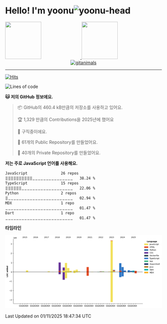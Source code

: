 
# Hello! I'm yoonu![yoonu-head](https://yoonucho.github.io/renewal/img/logo.png) 

<a href="https://github.com/devxb/gitanimals">
  <img src="https://render.gitanimals.org/lines/yoonucho?pet-id=658590774070996115" width="48%" height="120"/>
  <img src="https://render.gitanimals.org/lines/yoonucho?pet-id=678923883330173496" width="48%" height="120"/>
</a> 

<!--![deploy](https://github.com/yoonucho/yoonucho.github.io/workflows/deploy/badge.svg?branch=master)--> 
<div align="center">
<!--   길드가입했지롱 -->
  <a href="https://www.gitanimals.org/">
      <img
        src="https://render.gitanimals.org/guilds/671643895035339143/draw"
        width="600"
        height="300"
        alt="gitanimals"
      />
    </a>
<!--   <a href="https://github.com/devxb/gitanimals">
    <img
      src="https://render.gitanimals.org/farms/yoonucho"
      width="600"
      height="300"
    />
  </a> -->
</div>

-------------

[![Hits](https://hits.seeyoufarm.com/api/count/incr/badge.svg?url=https%3A%2F%2Fgithub.com%2Fyoonucho&count_bg=%2379C83D&title_bg=%23555555&icon=&icon_color=%23E7E7E7&title=hits&edge_flat=false)](https://hits.seeyoufarm.com)

<!--START_SECTION:waka-->
![Lines of code](https://img.shields.io/badge/%EC%A0%80%EB%8A%94%20%EC%97%AC%ED%83%9C%EA%B9%8C%EC%A7%80%20-9.9%20million%20%EC%A4%84%EC%9D%98%20%EC%BD%94%EB%93%9C%EB%A5%BC%20%EC%9E%91%EC%84%B1%ED%96%88%EC%96%B4%EC%9A%94.-blue)

**🐱 저의 GitHub 정보에요.** 

> 📦 GitHub의 460.4 kB만큼의 저장소를 사용하고 있어요. 
 > 
> 🏆 1,329 만큼의 Contributions을 2025년에 했어요
 > 
> 💼 구직중이에요.
 > 
> 📜 61개의 Public Repository를 만들었어요. 
 > 
> 🔑 40개의 Private Repository를 만들었어요. 
 > 
**저는 주로 JavaScript 언어를 사용해요.** 

```text
JavaScript               26 repos            ⣿⣿⣿⣿⣿⣿⣿⣿⣿⣿⣀⣀⣀⣀⣀⣀⣀⣀⣀⣀⣀⣀⣀⣀⣀   38.24 % 
TypeScript               15 repos            ⣿⣿⣿⣿⣿⣿⣀⣀⣀⣀⣀⣀⣀⣀⣀⣀⣀⣀⣀⣀⣀⣀⣀⣀⣀   22.06 % 
Python                   2 repos             ⣿⣀⣀⣀⣀⣀⣀⣀⣀⣀⣀⣀⣀⣀⣀⣀⣀⣀⣀⣀⣀⣀⣀⣀⣀   02.94 % 
MDX                      1 repo              ⣀⣀⣀⣀⣀⣀⣀⣀⣀⣀⣀⣀⣀⣀⣀⣀⣀⣀⣀⣀⣀⣀⣀⣀⣀   01.47 % 
Dart                     1 repo              ⣀⣀⣀⣀⣀⣀⣀⣀⣀⣀⣀⣀⣀⣀⣀⣀⣀⣀⣀⣀⣀⣀⣀⣀⣀   01.47 % 
```



**타임라인**

![Lines of Code chart](https://raw.githubusercontent.com/yoonucho/yoonucho/main/assets/bar_graph.png)


 Last Updated on 01/11/2025 18:47:34 UTC
<!--END_SECTION:waka-->


<!--A+ test -->
<!--![Yoonucho's github stats](https://github-readme-stats.vercel.app/api?username=yoonucho&show_icons=true)-->



<!--**yoonucho/yoonucho** is a ✨ _special_ ✨ repository because its `README.md` (this file) appears on your GitHub profile.

Here are some ideas to get you started:

- 🔭 I’m currently working on ...
- 🌱 I’m currently learning ...
- 👯 I’m looking to collaborate on ...
- 🤔 I’m looking for help with ...
- 💬 Ask me about ...
- 📫 How to reach me: ...
- 😄 Pronouns: ...
- ⚡ Fun fact: ...
-->

